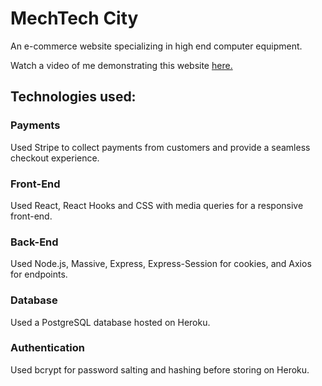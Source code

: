 # MechTech City

An e-commerce website specializing in high end computer equipment.

Watch a video of me demonstrating this website [here.](https://www.youtube.com/watch?v=_372HLjHvr4)

## Technologies used:

### Payments

Used Stripe to collect payments from customers and provide a seamless checkout experience.

### Front-End

Used React, React Hooks and CSS with media queries for a responsive front-end.

### Back-End

Used Node.js, Massive, Express, Express-Session for cookies, and Axios for endpoints.

### Database

Used a PostgreSQL database hosted on Heroku.

### Authentication

Used bcrypt for password salting and hashing before storing on Heroku.
